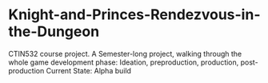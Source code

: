 # Knight-and-Princes-Rendezvous-in-the-Dungeon
CTIN532 course project. 
A Semester-long project, walking through the whole game development phase: Ideation, preproduction, production, post-production
Current State: Alpha build
